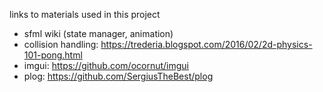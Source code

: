 links to materials used in this project
- sfml wiki (state manager, animation)
- collision handling: https://trederia.blogspot.com/2016/02/2d-physics-101-pong.html
- imgui: https://github.com/ocornut/imgui
- plog: https://github.com/SergiusTheBest/plog